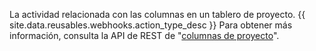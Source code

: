 La actividad relacionada con las columnas en un tablero de proyecto. {{ site.data.reusables.webhooks.action_type_desc }} Para obtener más información, consulta la API de REST de "[columnas de proyecto](/v3/projects/columns)".